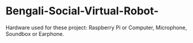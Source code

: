 # Bengali-Social-Virtual-Robot-
Hardware used for these project:
Raspberry Pi or Computer,
Microphone,
Soundbox or Earphone.
